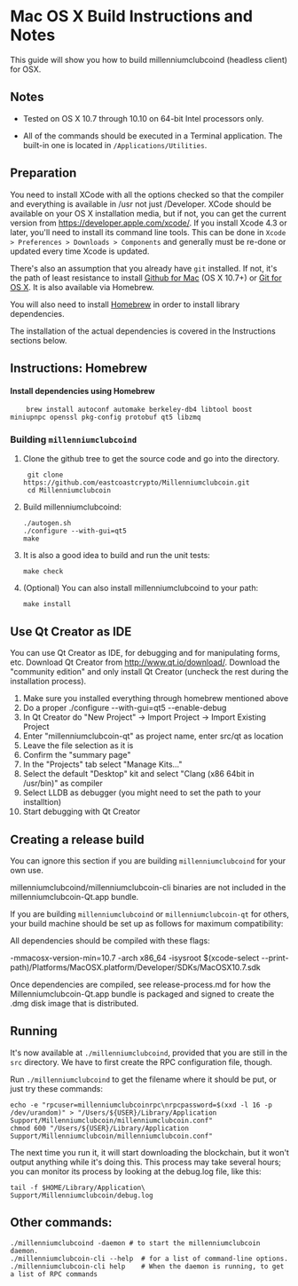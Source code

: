 Mac OS X Build Instructions and Notes
====================================
This guide will show you how to build millenniumclubcoind (headless client) for OSX.

Notes
-----

* Tested on OS X 10.7 through 10.10 on 64-bit Intel processors only.

* All of the commands should be executed in a Terminal application. The
built-in one is located in `/Applications/Utilities`.

Preparation
-----------

You need to install XCode with all the options checked so that the compiler
and everything is available in /usr not just /Developer. XCode should be
available on your OS X installation media, but if not, you can get the
current version from https://developer.apple.com/xcode/. If you install
Xcode 4.3 or later, you'll need to install its command line tools. This can
be done in `Xcode > Preferences > Downloads > Components` and generally must
be re-done or updated every time Xcode is updated.

There's also an assumption that you already have `git` installed. If
not, it's the path of least resistance to install [Github for Mac](https://mac.github.com/)
(OS X 10.7+) or
[Git for OS X](https://code.google.com/p/git-osx-installer/). It is also
available via Homebrew.

You will also need to install [Homebrew](http://brew.sh) in order to install library
dependencies.

The installation of the actual dependencies is covered in the Instructions
sections below.

Instructions: Homebrew
----------------------

#### Install dependencies using Homebrew

        brew install autoconf automake berkeley-db4 libtool boost miniupnpc openssl pkg-config protobuf qt5 libzmq

### Building `millenniumclubcoind`

1. Clone the github tree to get the source code and go into the directory.

        git clone https://github.com/eastcoastcrypto/Millenniumclubcoin.git
        cd Millenniumclubcoin

2.  Build millenniumclubcoind:

        ./autogen.sh
        ./configure --with-gui=qt5
        make

3.  It is also a good idea to build and run the unit tests:

        make check

4.  (Optional) You can also install millenniumclubcoind to your path:

        make install

Use Qt Creator as IDE
------------------------
You can use Qt Creator as IDE, for debugging and for manipulating forms, etc.
Download Qt Creator from http://www.qt.io/download/. Download the "community edition" and only install Qt Creator (uncheck the rest during the installation process).

1. Make sure you installed everything through homebrew mentioned above
2. Do a proper ./configure --with-gui=qt5 --enable-debug
3. In Qt Creator do "New Project" -> Import Project -> Import Existing Project
4. Enter "millenniumclubcoin-qt" as project name, enter src/qt as location
5. Leave the file selection as it is
6. Confirm the "summary page"
7. In the "Projects" tab select "Manage Kits..."
8. Select the default "Desktop" kit and select "Clang (x86 64bit in /usr/bin)" as compiler
9. Select LLDB as debugger (you might need to set the path to your installtion)
10. Start debugging with Qt Creator

Creating a release build
------------------------
You can ignore this section if you are building `millenniumclubcoind` for your own use.

millenniumclubcoind/millenniumclubcoin-cli binaries are not included in the millenniumclubcoin-Qt.app bundle.

If you are building `millenniumclubcoind` or `millenniumclubcoin-qt` for others, your build machine should be set up
as follows for maximum compatibility:

All dependencies should be compiled with these flags:

 -mmacosx-version-min=10.7
 -arch x86_64
 -isysroot $(xcode-select --print-path)/Platforms/MacOSX.platform/Developer/SDKs/MacOSX10.7.sdk

Once dependencies are compiled, see release-process.md for how the Millenniumclubcoin-Qt.app
bundle is packaged and signed to create the .dmg disk image that is distributed.

Running
-------

It's now available at `./millenniumclubcoind`, provided that you are still in the `src`
directory. We have to first create the RPC configuration file, though.

Run `./millenniumclubcoind` to get the filename where it should be put, or just try these
commands:

    echo -e "rpcuser=millenniumclubcoinrpc\nrpcpassword=$(xxd -l 16 -p /dev/urandom)" > "/Users/${USER}/Library/Application Support/Millenniumclubcoin/millenniumclubcoin.conf"
    chmod 600 "/Users/${USER}/Library/Application Support/Millenniumclubcoin/millenniumclubcoin.conf"

The next time you run it, it will start downloading the blockchain, but it won't
output anything while it's doing this. This process may take several hours;
you can monitor its process by looking at the debug.log file, like this:

    tail -f $HOME/Library/Application\ Support/Millenniumclubcoin/debug.log

Other commands:
-------

    ./millenniumclubcoind -daemon # to start the millenniumclubcoin daemon.
    ./millenniumclubcoin-cli --help  # for a list of command-line options.
    ./millenniumclubcoin-cli help    # When the daemon is running, to get a list of RPC commands
